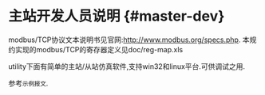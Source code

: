 主站开发人员说明 {#master-dev}
=============

modbus/TCP协议文本说明书见官网:<http://www.modbus.org/specs.php>.
本规约实现的modbus/TCP的寄存器定义见doc/reg-map.xls

utility下面有简单的主站/从站仿真软件,支持win32和linux平台.可供调试之用.

参考`示例报文`.
